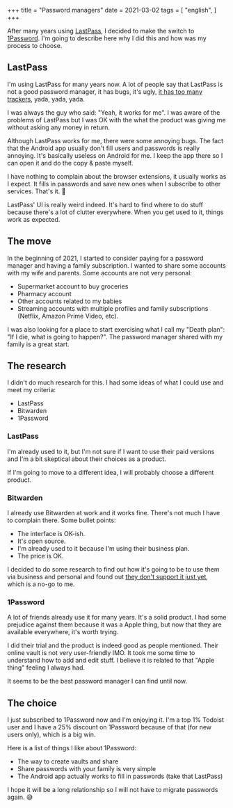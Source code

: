 +++
title = "Password managers"
date = 2021-03-02
tags = [
    "english",
]
+++

After many years using [LastPass](https://lastpass.com), I decided to make the
switch to [1Password](https://1password.com). I'm going to describe here why I
did this and how was my process to choose.

## LastPass

I'm using LastPass for many years now. A lot of people say that LastPass is not
a good password manager, it has bugs, it's ugly, [it has too many
trackers](https://www.gsmarena.com/lastpass_for_android_has_seven_builtin_trackers_security_firm_warns-news-47977.php),
yada, yada, yada.

I was always the guy who said: "Yeah, it works for me". I was aware of the
problems of LastPass but I was OK with the what the product was giving me
without asking any money in return.

Although LastPass works for me, there were some annoying bugs. The fact that the
Android app usually don't fill users and passwords is really annoying. It's
basically useless on Android for me. I keep the app there so I can open it and
do the copy & paste myself.

I have nothing to complain about the browser extensions, it usually works as I
expect. It fills in passwords and save new ones when I subscribe to other
services. That's it. 🤷

LastPass' UI is really weird indeed. It's hard to find where to do stuff because
there's a lot of clutter everywhere. When you get used to it, things work as
expected.

## The move

In the beginning of 2021, I started to consider paying for a password manager
and having a family subscription. I wanted to share some accounts with my wife
and parents. Some accounts are not very personal:

+ Supermarket account to buy groceries
+ Pharmacy account
+ Other accounts related to my babies
+ Streaming accounts with multiple profiles and family subscriptions (Netflix,
  Amazon Prime Video, etc).


I was also looking for a place to start exercising what I call my "Death plan":
"If I die, what is going to happen?". The password manager shared with my family
is a great start.

## The research

I didn't do much research for this. I had some ideas of what I could use and
meet my criteria:

+ LastPass
+ Bitwarden
+ 1Password

### LastPass

I'm already used to it, but I'm not sure if I want to use their paid versions
and I'm a bit skeptical about their choices as a product.

If I'm going to move to a different idea, I will probably choose a different
product.

### Bitwarden

I already use Bitwarden at work and it works fine. There's not much I have to
complain there. Some bullet points:

- The interface is OK-ish.
- It's open source.
- I'm already used to it because I'm using their business plan.
- The price is OK.

I decided to do some research to find out how it's going to be to use them via
business and personal and found out [they don't support it just
yet](https://community.bitwarden.com/t/log-in-with-multiple-bitwarden-user-accounts/716),
which is a no-go to me.

### 1Password

A lot of friends already use it for many years. It's a solid product. I had some
prejudice against them because it was a Apple thing, but now that they are
available everywhere, it's worth trying.

I did their trial and the product is indeed good as people mentioned. Their
online vault is not very user-friendly IMO. It took me some time to understand
how to add and edit stuff. I believe it is related to that "Apple thing" feeling
I always had.

It seems to be the best password manager I can find until now.

## The choice

I just subscribed to 1Password now and I'm enjoying it.  I'm a top 1% Todoist
user and I have a 25% discount on 1Password because of that (for new users
only), which is a big win.

Here is a list of things I like about 1Password:

+ The way to create vaults and share
+ Share passwords with your family is very simple
+ The Android app actually works to fill in passwords (take that LastPass)

I hope it will be a long relationship so I will not have to migrate passwords
again. 😅
